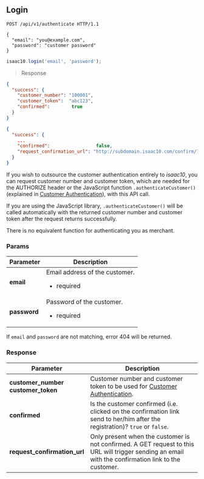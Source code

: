 ## Login

```http
POST /api/v1/authenticate HTTP/1.1

{
  "email": "you@example.com",
  "password": "customer password"
}
```

```javascript
isaac10.login('email', 'password');
```

> Response

```json
{
  "success": {
    "customer_number": "100001",
    "customer_token":  "abc123",
    "confirmed":        true
  }
}

{
  "success": {
    ...
    "confirmed":                 false,
    "request_confirmation_url": "http://subdomain.isaac10.com/confirm/789"
  }
}
```

If you wish to outsource the customer authentication entirely to _isaac10_, you can request customer number and customer token, which are needed for the AUTHORIZE header or the JavaScript function `.authenticateCustomer()` (explained in [Customer Authentication](#customer-authentication)), with this API call.

If you are using the JavaScript library, `.authenticateCustomer()` will be called automatically with the returned customer number and customer token after the request returns successfully.

<aside class="notice">
There is no equivalent function for authenticating you as merchant.
</aside>

### Params

Parameter | Description
----------|------------
**email** | Email address of the customer. <ul><li>required</li></ul>
**password** | Password of the customer. <ul><li>required</li></ul>

If `email` and `password` are not matching, error 404 will be returned.

### Response

Parameter | Description
----------|------------
**customer_number**<br>**customer_token** | Customer number and customer token to be used for [Customer Authentication](#customer-authentication).
**confirmed** | Is the customer confirmed (i.e. clicked on the confirmation link send to her/him after the registration)? `true` or `false`.
**request_confirmation_url** | Only present when the customer is not confirmed. A GET request to this URL will trigger sending an email with the confirmation link to the customer.
